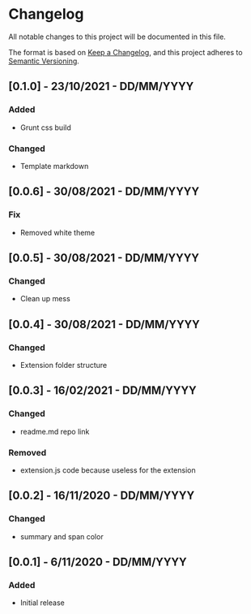 # Changelog

All notable changes to this project will be documented in this file.

The format is based on [Keep a Changelog](https://keepachangelog.com/en/1.0.0/),
and this project adheres to [Semantic Versioning](https://semver.org/spec/v2.0.0.html).

## [0.1.0] - 23/10/2021 - DD/MM/YYYY

### Added

- Grunt css build

### Changed

- Template markdown

## [0.0.6] - 30/08/2021 - DD/MM/YYYY

### Fix

- Removed white theme

## [0.0.5] - 30/08/2021 - DD/MM/YYYY

### Changed

- Clean up mess

## [0.0.4] - 30/08/2021 - DD/MM/YYYY

### Changed

- Extension folder structure

## [0.0.3] - 16/02/2021 - DD/MM/YYYY

### Changed

- readme.md repo link

### Removed

- extension.js code because useless for the extension

## [0.0.2] - 16/11/2020 - DD/MM/YYYY

### Changed

- summary and span color

## [0.0.1] - 6/11/2020 - DD/MM/YYYY

### Added

- Initial release
